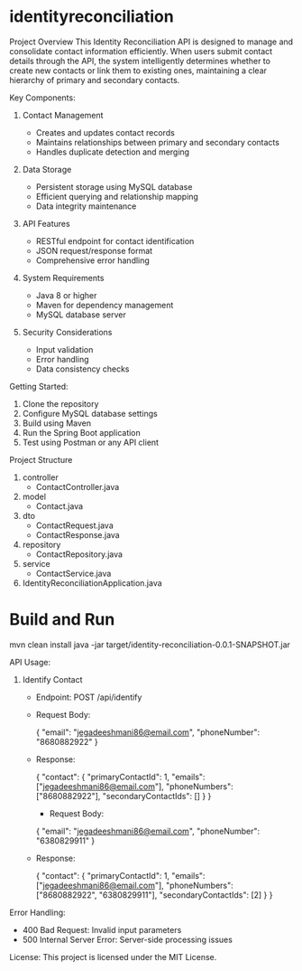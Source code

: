 # identityreconciliation
 
 Project Overview
 This Identity Reconciliation API is designed to manage and consolidate contact information efficiently. When users submit contact details through the API, the system intelligently determines whether to create new contacts or link them to existing ones, maintaining a clear hierarchy of primary and secondary contacts.
 
 Key Components:
 1. Contact Management
    - Creates and updates contact records
    - Maintains relationships between primary and secondary contacts
    - Handles duplicate detection and merging
 
 2. Data Storage
    - Persistent storage using MySQL database
    - Efficient querying and relationship mapping
    - Data integrity maintenance
 
 3. API Features
    - RESTful endpoint for contact identification
    - JSON request/response format
    - Comprehensive error handling
 
 4. System Requirements
    - Java 8 or higher
    - Maven for dependency management
    - MySQL database server
 
 5. Security Considerations
    - Input validation
    - Error handling
    - Data consistency checks
 
 Getting Started:
 1. Clone the repository
 2. Configure MySQL database settings
 3. Build using Maven
 4. Run the Spring Boot application
 5. Test using Postman or any API client
 




Project Structure

1. controller
    * ContactController.java
2. model
    * Contact.java
3. dto
    * ContactRequest.java
    * ContactResponse.java
4. repository
    * ContactRepository.java
5. service
    * ContactService.java
6. IdentityReconciliationApplication.java


 


# Build and Run
   mvn clean install
   java -jar target/identity-reconciliation-0.0.1-SNAPSHOT.jar
   

API Usage:

1. Identify Contact
   - Endpoint: POST /api/identify
   - Request Body:
     
     {
       "email": "jegadeeshmani86@email.com",
       "phoneNumber": "8680882922"
     }
     
   - Response:
     
     {
       "contact": {
         "primaryContactId": 1,
         "emails": ["jegadeeshmani86@email.com"],
         "phoneNumbers": ["8680882922"],
         "secondaryContactIds": []
       }
     }

     - Request Body:
     
     {
       "email": "jegadeeshmani86@email.com",
       "phoneNumber": "6380829911"
     }
     
   - Response:
     
     {
       "contact": {
         "primaryContactId": 1,
         "emails": ["jegadeeshmani86@email.com"],
         "phoneNumbers": ["8680882922", "6380829911"],
         "secondaryContactIds": [2]
       }
     }
     

Error Handling:
- 400 Bad Request: Invalid input parameters
- 500 Internal Server Error: Server-side processing issues


License:
This project is licensed under the MIT License.



